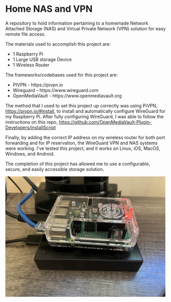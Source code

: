 # Home NAS and VPN
A repository to hold information pertaining to a homemade Network Attached Storage (NAS) and Virtual Private Network (VPN) solution for easy remote file access.

The materials used to accomplish this project are:
<ul>
  <li>1 Raspberry Pi</li>
  <li>1 Large USB storage Device</li>
  <li>1 Wireless Router</li>
</ul>

The frameworks/codebases used for this project are:
<ul>
  <li>PIVPN - https://pivpn.io</li>
  <li>Wireguard - https://www.wireguard.com</li>
  <li>OpenMediaVault - https://www.openmediavault.org</li>
</ul>

The method that I used to set this project up correctly was using PiVPN, https://pivpn.io/#install, to install and automatically configure WireGuard for my Raspberry Pi.
After fully configuring WireGuard, I was able to follow the instructions on this repo, https://github.com/OpenMediaVault-Plugin-Developers/installScript

Finally, by adding the correct IP address on my wireless router for both port forwarding and for IP reservation, the WireGuard VPN and NAS systems were working.
I've tested this project, and it works on Linux, iOS, MacOS, Windows, and Android.

The completion of this project has allowed me to use a configurable, secure, and easily accessible storage solution.


<img src="IMG_3446.jpeg" width="500"/>
